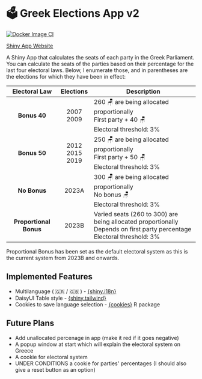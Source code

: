 # 🗳️ Greek Elections App v2

[![Docker Image CI](https://github.com/stesiam/Greek-Elections-App/actions/workflows/docker-image.yml/badge.svg)](https://github.com/stesiam/Greek-Elections-App/actions/workflows/docker-image.yml)

[Shiny App Website](https://stesiam.shinyapps.io/Greek-Elections-App/)

A Shiny App that calculates the seats of each party in the Greek Parliament. You can calculate the seats of the parties based on their percentage for the last four electoral laws. Below, I enumerate those, and in parentheses are the elections for which they have been in effect:

|Electoral Law| Elections| Description |
|:---:|:---:|---|
|**Bonus 40**| 2007 <br> 2009|260 🪑 are being allocated proportionally <br>  First party + 40 🪑 <br> Electoral threshold: 3% |
|**Bonus 50**| 2012 <br> 2015 <br> 2019|250 🪑 are being allocated proportionally <br> First party + 50 🪑 <br> Electoral threshold: 3% |
|**No Bonus**| 2023A |300 🪑 are being allocated proportionally <br>No bonus 🪑 <br> Electoral threshold: 3% |
|**Proportional Bonus**| 2023B | Varied seats (260 to 300) are being allocated proportionally <br> Depends on first party percentage <br> Electoral threshold: 3% |


Proportional Bonus has been set as the default electoral system as this is the current system from 2023B and onwards.

## Implemented Features

- Multilanguage ( 🇬🇷 / 🇬🇧 ) - [{shiny.i18n}](https://github.com/Appsilon/shiny.i18n)
- DaisyUI Table style - [{shiny.tailwind}](https://github.com/kylebutts/shiny.tailwind)
- Cookies to save language selection - [{cookies}](https://github.com/shinyworks/cookies) R package

## Future Plans

- Add unallocated percenage in app (make it red if it goes negative)
- A popup window at start which will explain the electoral system on Greece
- A cookie for electoral system
- UNDER CONDITIONS a cookie for parties' percentages (I should also give a reset button as an option)

